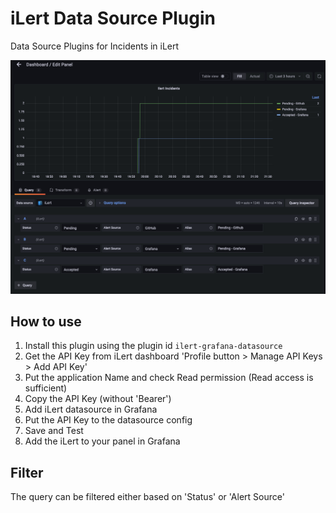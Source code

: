 # iLert Data Source Plugin 

Data Source Plugins for Incidents in iLert

![preview](docs/assets/ilert-plugins.png)

## How to use

1. Install this plugin using the plugin id `ilert-grafana-datasource`
2. Get the API Key from iLert dashboard 'Profile button > Manage API Keys > Add API Key'
3. Put the application Name and check Read permission (Read access is sufficient)
4. Copy the API Key (without 'Bearer')
5. Add iLert datasource in Grafana
6. Put the API Key to the datasource config
7. Save and Test
8. Add the iLert to your panel in Grafana

## Filter

The query can be filtered either based on 'Status' or 'Alert Source'
